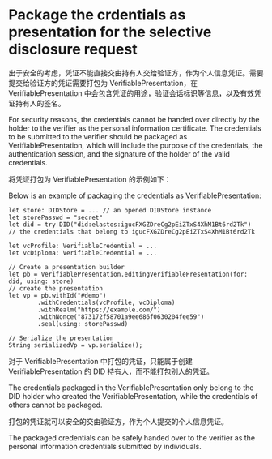 # Package the crdentials as presentation for the selective disclosure request

出于安全的考虑，凭证不能直接交由持有人交给验证方，作为个人信息凭证。需要提交给验证方的凭证需要打包为 VerifiablePresentation，在 VerifiablePresentation 中会包含凭证的用途，验证会话标识等信息，以及有效凭证持有人的签名。

For security reasons, the credentials cannot be handed over directly by the holder to the verifier as the personal information certificate. The credentials to be submitted to the verifier should be packaged as VerifiablePresentation, which will include the purpose of the credentials, the authentication session, and the signature of the holder of the valid credentials.

将凭证打包为 VerifiablePresentation 的示例如下：

Below is an example of packaging the credentials as VerifiablePresentation:

```
let store: DIDStore = ... // an opened DIDStore instance
let storePasswd = "secret"
let did = try DID("did:elastos:igucFXGZDreCg2pEiZTxS4XhM1Bt6rd2Tk")
// the credentials that belong to igucFXGZDreCg2pEiZTxS4XhM1Bt6rd2Tk

let vcProfile: VerifiableCredential = ...
let vcDiploma: VerifiableCredential = ...

// Create a presentation builder
let pb = VerifiablePresentation.editingVerifiablePresentation(for: did, using: store)
// create the presentation
let vp = pb.withId("#demo")
        .withCredentials(vcProfile, vcDiploma)
        .withRealm("https://example.com/")
        .withNonce("873172f58701a9ee686f0630204fee59")
        .seal(using: storePasswd)

// Serialize the presentation
String serializedVp = vp.serialize();
```

对于 VerifiablePresentation 中打包的凭证，只能属于创建 VerifiablePresentation 的 DID 持有人，而不能打包别人的凭证。

The credentials packaged in the VerifiablePresentation only belong to the DID holder who created the VerifiablePresentation, while the credentials of others cannot be packaged.

打包的凭证就可以安全的交由验证方，作为个人提交的个人信息凭证。

The packaged credentials can be safely handed over to the verifier as the personal information credentials submitted by individuals.
